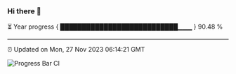 ### Hi there 👋

⏳ Year progress { ███████████████████████████▁▁▁ } 90.48 %

---

⏰ Updated on Mon, 27 Nov 2023 06:14:21 GMT

![Progress Bar CI](https://github.com/liununu/liununu/workflows/Progress%20Bar%20CI/badge.svg)

